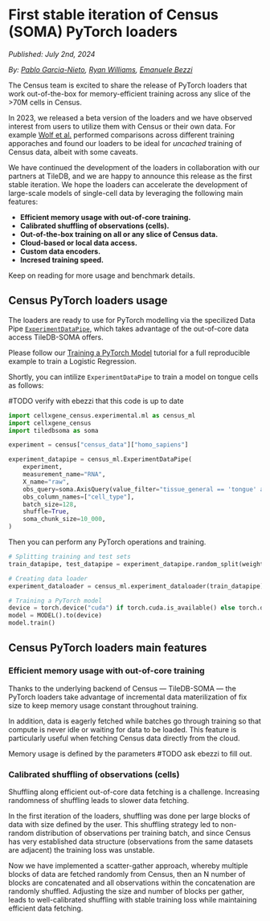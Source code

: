 # First stable iteration of Census (SOMA) PyTorch loaders

*Published:* *July 2nd, 2024*

*By:* *[Pablo Garcia-Nieto](mailto:pgarcia-nieto@chanzuckerberg.com), [Ryan Williams](mailto:pgarcia-nieto@chanzuckerberg.com), [Emanuele Bezzi](mailto:ebezzi@chanzuckerberg.com)*

The Census team is excited to share the release of PyTorch loaders that work out-of-the-box for memory-efficient training across any slice of the >70M cells in Census.

In 2023, we released a beta version of the loaders and we have observed interest from users to utilize them with Census or their own data. For example [Wolf et al.](https://lamin.ai/blog/arrayloader-benchmarks) performed comparisons across different training apporaches and found our loaders to be ideal for _uncached_ training of Census data, albeit with some caveats.

We have continued the development of the loaders in collaboration with our partners at TileDB, and we are happy to announce this release as the first stable iteration. We hope the loaders can accelerate the development of large-scale models of single-cell data by leveraging the following main features:

- **Efficient memory usage with out-of-core training.**
- **Calibrated shuffling of observations (cells).**
- **Out-of-the-box training on all or any slice of Census data.**
- **Cloud-based or local data access.**
- **Custom data encoders.**
- **Incresed training speed.**

Keep on reading for more usage and benchmark details.

## Census PyTorch loaders usage

The loaders are ready to use for PyTorch modelling via the specilized Data Pipe [`ExperimentDataPipe`](https://chanzuckerberg.github.io/cellxgene-census/_autosummary/cellxgene_census.experimental.ml.pytorch.ExperimentDataPipe.html#cellxgene_census.experimental.ml.pytorch.ExperimentDataPipe), which takes advantage of the out-of-core data access TileDB-SOMA offers. 

Please follow our [Training a PyTorch Model](https://chanzuckerberg.github.io/cellxgene-census/notebooks/experimental/pytorch.html) tutorial for a full reproducible example to train a Logistic Regression. 

Shortly, you can intilize `ExperimentDataPipe` to train a model on tongue cells as follows:

\#TODO verify with ebezzi that this code is up to date

```python
import cellxgene_census.experimental.ml as census_ml
import cellxgene_census
import tiledbsoma as soma

experiment = census["census_data"]["homo_sapiens"]

experiment_datapipe = census_ml.ExperimentDataPipe(
    experiment,
    measurement_name="RNA",
    X_name="raw",
    obs_query=soma.AxisQuery(value_filter="tissue_general == 'tongue' and is_primary_data == True"),
    obs_column_names=["cell_type"],
    batch_size=128,
    shuffle=True,
    soma_chunk_size=10_000,
)
```

Then you can perform any PyTorch operations and training.

```python
# Splitting training and test sets
train_datapipe, test_datapipe = experiment_datapipe.random_split(weights={"train": 0.8, "test": 0.2}, seed=1)

# Creating data loader
experiment_dataloader = census_ml.experiment_dataloader(train_datapipe)

# Training a PyTorch model
device = torch.device("cuda") if torch.cuda.is_available() else torch.device("cpu")
model = MODEL().to(device)
model.train()
```

## Census PyTorch loaders main features

### Efficient memory usage with out-of-core training

Thanks to the underlying backend of Census — TileDB-SOMA — the PyTorch loaders take advantage of incremental data materilization of fix size to keep memory usage constant throughout training.

In addition, data is eagerly fetched while batches go through training so that compute is never idle or waiting for data to be loaded. This feature is particularly useful when fetching Census data directly from the cloud.

Memory usage is defined by the parameters #TODO ask ebezzi to fill out.

### Calibrated shuffling of observations (cells)

Shuffling along efficient out-of-core data fetching is a challenge. Increasing randomness of shuffling leads to slower data fetching.

In the first iteration of the loaders, shuffling was done per large blocks of data with size defined by the user. This shuffling strategy led to non-random distribution of observations per training batch, and since Census has very established data structure (observations from the same datasets are adjacent) the training loss was unstable.

Now we have implemented a scatter-gather approach, whereby multiple blocks of data are fetched randomly from Census, then an N number of blocks are concatenated and all observations within the concatenation are randomly shuffled. Adjusting the size and number of blocks per gather, leads to well-calibrated shuffling with stable training loss while maintaining efficient data fetching.


